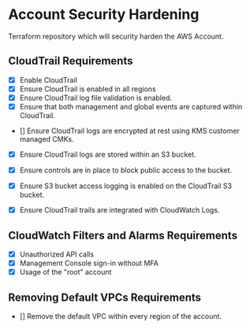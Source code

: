 # Account Security Hardening
Terraform repository which will security harden the AWS Account.

## CloudTrail Requirements
- [x] Enable CloudTrail 
- [x] Ensure CloudTrail is enabled in all regions 
- [x] Ensure CloudTrail log file validation is enabled. 
- [x] Ensure that both management and global events are captured within CloudTrail. 
- [] Ensure CloudTrail logs are encrypted at rest using KMS customer managed CMKs. 

- [x] Ensure CloudTrail logs are stored within an S3 bucket. 
- [x] Ensure controls are in place to block public access to the bucket. 
- [x] Ensure S3 bucket access logging is enabled on the CloudTrail S3 bucket. 

- [x] Ensure CloudTrail trails are integrated with CloudWatch Logs.

## CloudWatch Filters and Alarms Requirements
- [x] Unauthorized API calls 
- [x] Management Console sign-in without MFA 
- [x] Usage of the "root" account

## Removing Default VPCs Requirements
- [] Remove the default VPC within every region of the account.
